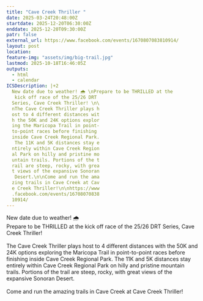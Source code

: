 ```yaml
---
title: "Cave Creek Thriller "
date: 2025-03-24T20:48:00Z
startdate: 2025-12-20T06:30:00Z
enddate: 2025-12-20T09:30:00Z
patr: false
external_url: https://www.facebook.com/events/1670807083810914/
layout: post
location: 
feature-img: "assets/img/big-trail.jpg"
lastmod: 2025-10-18T16:46:05Z
outputs:
  - html
  - calendar
ICSDescription: |+2
  New date due to weather! 🌧️ \nPrepare to be THRILLED at the   kick off race of the 25/26 DRT   Series, Cave Creek Thriller! \n\  nThe Cave Creek Thriller plays h  ost to 4 different distances wit  h the 50K and 24K options explor  ing the Maricopa Trail in point-  to-point races before finishing   inside Cave Creek Regional Park.   The 11K and 5K distances stay e  ntirely within Cave Creek Region  al Park on hilly and pristine mo  untain trails. Portions of the t  rail are steep, rocky, with grea  t views of the expansive Sonoran   Desert.\n\nCome and run the ama  zing trails in Cave Creek at Cav  e Creek Thriller!\n\nhttps://www  .facebook.com/events/16708070838  10914/
---
```


New date due to weather! 🌧️ <br>
  Prepare to be THRILLED at the kick off race of the 25/26 DRT Series, Cave Creek Thriller! <br>
  <br>
  The Cave Creek Thriller plays host to 4 different distances with the 50K and 24K options exploring the Maricopa Trail in point-to-point races before finishing inside Cave Creek Regional Park. The 11K and 5K distances stay entirely within Cave Creek Regional Park on hilly and pristine mountain trails. Portions of the trail are steep, rocky, with great views of the expansive Sonoran Desert.<br>
  <br>
  Come and run the amazing trails in Cave Creek at Cave Creek Thriller!<br>
  <br>
  
